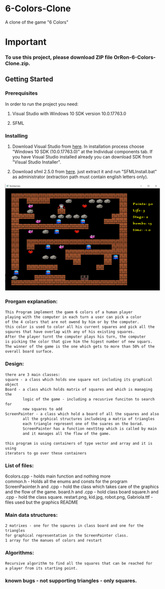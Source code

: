 # 6-Colors-Clone
A clone of the game "6 Colors" 

# Important
### To use this project, please download ZIP file OrRon-6-Colors-Clone.zip. 

## Getting Started

### Prerequisites

In order to run the project you need:
1. Visual Studio with Windows 10 SDK version 10.0.17763.0

2. SFML

### Installing

1. Download Visual Studio from [here](https://visualstudio.microsoft.com/downloads/).
In installation process choose "Windows 10 SDK (10.0.17763.0)" at the Individual components tab. If you have Visual Studio installed already you can download SDK from "Visual Studio Installer".

2. Download sfml 2.5.0 from [here](https://drive.google.com/open?id=1_D0G_IYPpvv2JnhslLdmXZRFd6zsjqQx).
just extract it and run "SFMLInstall.bat" as administrator (extraction path must contain english letters only).

![alt text](https://github.com/XOrRonX/Bomberman-Clone/blob/master/%E2%80%8F%E2%80%8Fbomberman_pic.PNG?raw=true) 
   
### Prorgam explanation: 

	This Program implement the gaem 6 colors of a human player
	playing with the computer in each turn a user can pick a color
	of the 4 colors that are not owend by him or by the computer.
	this color is used to color all his current squares and pick all the 
	sqaures that have overlap with any of his existing squares.
	After the player turnt the computer plays his turn, the computer
	is picking the color that give him the higest number of new squars.
	The winner of the game is the one which gets to more than 50% of the 
	overall board surface.

### Design:

	there are 3 main classes:
	square - a class which holds one square not including its graphical object
	Board - a class which holds matrix of squares and which is managing the 
			logic of the game - including a recusrive funciton to search  for
			new squares to add
	ScreenPainter - a class which hold a board of all the squares and also 
		    all the grphical structures includeing a matrix of triangles
			each triangle represent one of the suares on the borad.
			ScreenPainter has a function nextStep which is called by main
			and it manages all the flow of the game.

	this program is using containers of type vector and array and it is using
	iterators to go over these containers




### List of files:

6colors.cpp  - holds main function and nothing more			
common.h - Holds all the enums and consts for the program
ScreenPaointer.h and .cpp - hold the class which takes care of the graphics
							and the flow of the game.
board.h and .cpp - hold class board 
square.h and .cpp - hold the class square.
restart.png, kid.jpg, robot.png, Gabriola.ttf - files used but the graphics
README


### Main data structures:
	2 matrixes - one for the sqaures in class board and one for the triangles 
	for graphical representation in the ScreenPainter class.
	1 array for the manues of colors and restart

### Algorithms:

	Recursive algorithm to find all the squares that can be reached for
	a player from its starting point.
				 

### known bugs - not supporting triangles - only squares.

